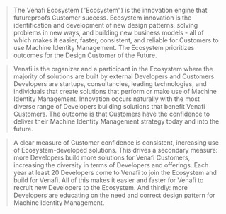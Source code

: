 > The Venafi Ecosystem ("Ecosystem") is the innovation engine that futureproofs Customer success.
Ecosystem innovation is the identification and development of new design patterns, solving problems in new ways, and building new business models - all of which makes it easier, faster, consistent, and reliable for Customers to use Machine Identity Management.
The Ecosystem prioritizes outcomes for the Design Customer of the Future.

> Venafi is the organizer and a participant in the Ecosystem where the majority of solutions are built by external Developers and Customers.
Developers are startups, consultancies, leading technologies, and individuals that create solutions that perform or make use of Machine Identity Management.
Innovation occurs naturally with the most diverse range of Developers building solutions that benefit Venafi Customers.
The outcome is that Customers have the confidence to deliver their Machine Identity Management strategy today and into the future. 

> A clear measure of Customer confidence is consistent, increasing use of Ecosystem-developed solutions.
This drives a secondary measure: more Developers build more solutions for Venafi Customers, increasing the diversity in terms of Developers and offerings.
Each year at least 20 Developers come to Venafi to join the Ecosystem and build for Venafi.
All of this makes it easier and faster for Venafi to recruit new Developers to the Ecosystem.
And thirdly: more Developers are educating on the need and correct design pattern for Machine Identity Management.
